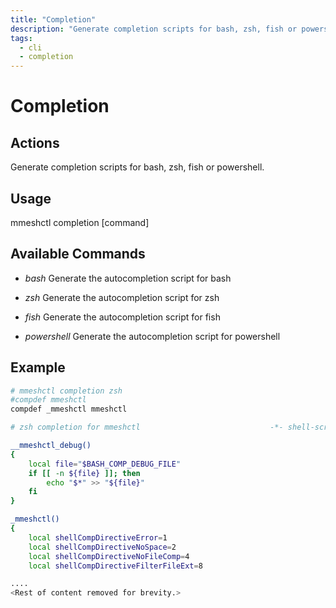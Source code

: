 ```yaml
---
title: "Completion"
description: "Generate completion scripts for bash, zsh, fish or powershell."
tags:
  - cli
  - completion
---
```


# Completion


## Actions

Generate completion scripts for bash, zsh, fish or powershell.

## Usage

  mmeshctl completion [command]

## Available Commands

- *bash*        Generate the autocompletion script for bash

- *zsh*         Generate the autocompletion script for zsh

- *fish*        Generate the autocompletion script for fish

- *powershell*  Generate the autocompletion script for powershell

## Example

```bash
# mmeshctl completion zsh
#compdef mmeshctl
compdef _mmeshctl mmeshctl

# zsh completion for mmeshctl                             -*- shell-script -*-

__mmeshctl_debug()
{
    local file="$BASH_COMP_DEBUG_FILE"
    if [[ -n ${file} ]]; then
        echo "$*" >> "${file}"
    fi
}

_mmeshctl()
{
    local shellCompDirectiveError=1
    local shellCompDirectiveNoSpace=2
    local shellCompDirectiveNoFileComp=4
    local shellCompDirectiveFilterFileExt=8

....
<Rest of content removed for brevity.>
```
